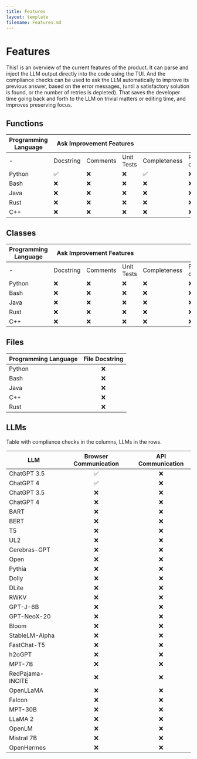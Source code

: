 ```yaml
---
title: Features
layout: template
filename: Features.md
--- 
```

# Features
This1 is an overview of the current features of the product. It can parse and inject the LLM output directly into the code using the TUI. And the compliance checks can be used to ask the LLM automatically to improve its previous answer, based on the error messages, (until a satisfactory solution is found, or the number of retries is depleted). That saves the developer time going back and forth to the LLM on trivial matters or editing time, and improves preserving focus. 
## Functions

<table>
    <thead>
        <tr>
            <th >Programming Language</th>
            <th colspan=3>Ask Improvement Features</th>
            <th colspan=5>Compliance Checks</th>
        </tr>
    </thead>
    <tbody>
        <tr>
            <td > - </td>
            <td >Docstring</td>
            <td>Comments</td>
            <td>Unit Tests</td>
            <td>Completeness</td>
            <td>Pre-commit</td>
            <td>Compilability</td>
            <td>Runnability</td>
            <td>Tests Pass</td>
        </tr>
        <tr>
            <td>Python</td>
            <td>✅</td>
            <td>❌</td>
            <td>❌</td>
            <td>✅</td>
            <td>❌</td>
            <td>-</td>
            <td>❌</td>
            <td>❌</td>
        </tr>
        <tr>
            <td>Bash</td>
            <td>❌</td>
            <td>❌</td>
            <td>❌</td>
            <td>❌</td>
            <td>❌</td>
            <td>-</td>
            <td>❌</td>
            <td>❌</td>
        </tr>
        <tr>
            <td>Java</td>
            <td>❌</td>
            <td>❌</td>
            <td>❌</td>
            <td>❌</td>
            <td>❌</td>
            <td>❌</td>
            <td>❌</td>
            <td>❌</td>
        </tr>
        <tr>
            <td>Rust</td>
            <td>❌</td>
            <td>❌</td>
            <td>❌</td>
            <td>❌</td>
            <td>❌</td>
            <td>❌</td>
            <td>❌</td>
            <td>❌</td>
        </tr>
        <tr>
            <td>C++</td>
            <td>❌</td>
            <td>❌</td>
            <td>❌</td>
            <td>❌</td>
            <td>❌</td>
            <td>❌</td>
            <td>❌</td>
            <td>❌</td>
        </tr>
    </tbody>
</table>

## Classes
<table>
    <thead>
        <tr>
            <th >Programming Language</th>
            <th colspan=3>Ask Improvement Features</th>
            <th colspan=5>Compliance Checks</th>
        </tr>
    </thead>
    <tbody>
        <tr>
            <td > - </td>
            <td >Docstring</td>
            <td>Comments</td>
            <td>Unit Tests</td>
            <td>Completeness</td>
            <td>Pre-commit</td>
            <td>Compilability</td>
            <td>Runnability</td>
            <td>Tests Pass</td>
        </tr>
        <tr>
            <td>Python</td>
            <td>❌</td>
            <td>❌</td>
            <td>❌</td>
            <td>❌</td>
            <td>❌</td>
            <td>-</td>
            <td>❌</td>
            <td>❌</td>
        </tr>
        <tr>
            <td>Bash</td>
            <td>❌</td>
            <td>❌</td>
            <td>❌</td>
            <td>❌</td>
            <td>❌</td>
            <td>-</td>
            <td>❌</td>
            <td>❌</td>
        </tr>
        <tr>
            <td>Java</td>
            <td>❌</td>
            <td>❌</td>
            <td>❌</td>
            <td>❌</td>
            <td>❌</td>
            <td>❌</td>
            <td>❌</td>
            <td>❌</td>
        </tr>
        <tr>
            <td>Rust</td>
            <td>❌</td>
            <td>❌</td>
            <td>❌</td>
            <td>❌</td>
            <td>❌</td>
            <td>❌</td>
            <td>❌</td>
            <td>❌</td>
        </tr>
        <tr>
            <td>C++</td>
            <td>❌</td>
            <td>❌</td>
            <td>❌</td>
            <td>❌</td>
            <td>❌</td>
            <td>❌</td>
            <td>❌</td>
            <td>❌</td>
        </tr>
    </tbody>
</table>

## Files
| Programming Language | File Docstring    |
|----------------------|:------------------:
| Python               | ❌                |
| Bash                 | ❌                |
| Java                 | ❌                |
| C++                  | ❌                |
| Rust                 | ❌                |

## LLMs
Table with compliance checks in the columns, LLMs in the rows.

| LLM                  | Browser Communication | API Communication |
|----------------------|:---------------------:|:-----------------:|
| ChatGPT 3.5          | ✅                    | ❌                |
| ChatGPT 4            | ✅                    | ❌                |
| ChatGPT 3.5          | ❌                    | ❌                |
| ChatGPT 4            | ❌                    | ❌                |
| BART                 | ❌                    | ❌                |
| BERT                 | ❌                    | ❌                |
| T5                   | ❌                    | ❌                |
| UL2                  | ❌                    | ❌                |
| Cerebras-GPT         | ❌                    | ❌                |
| Open                 | ❌                    | ❌                |
| Pythia               | ❌                    | ❌                |
| Dolly                | ❌                    | ❌                |
| DLite                | ❌                    | ❌                |
| RWKV                 | ❌                    | ❌                |
| GPT-J-6B             | ❌                    | ❌                |
| GPT-NeoX-20          | ❌                    | ❌                |
| Bloom                | ❌                    | ❌                |
| StableLM-Alpha       | ❌                    | ❌                |
| FastChat-T5          | ❌                    | ❌                |
| h2oGPT               | ❌                    | ❌                |
| MPT-7B               | ❌                    | ❌                |
| RedPajama-INCITE     | ❌                    | ❌                |
| OpenLLaMA            | ❌                    | ❌                |
| Falcon               | ❌                    | ❌                |
| MPT-30B              | ❌                    | ❌                |
| LLaMA 2              | ❌                    | ❌                |
| OpenLM               | ❌                    | ❌                |
| Mistral 7B           | ❌                    | ❌                |
| OpenHermes           | ❌                    | ❌                |


